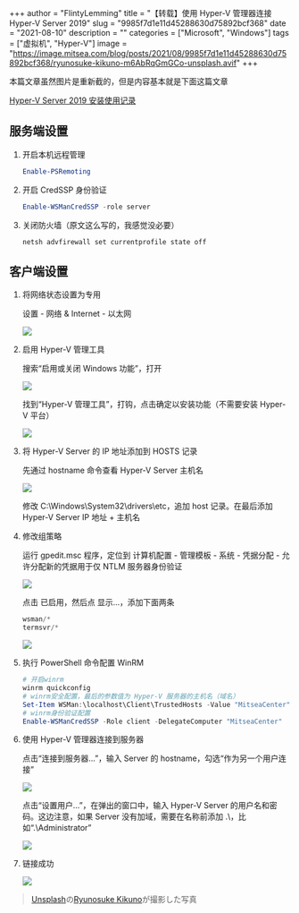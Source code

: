 +++
author = "FlintyLemming"
title = "【转载】使用 Hyper-V 管理器连接 Hyper-V Server 2019"
slug = "9985f7d1e11d45288630d75892bcf368"
date = "2021-08-10"
description = ""
categories = ["Microsoft", "Windows"]
tags = ["虚拟机", "Hyper-V"]
image = "https://image.mitsea.com/blog/posts/2021/08/9985f7d1e11d45288630d75892bcf368/ryunosuke-kikuno-m6AbRqGmGCo-unsplash.avif"
+++

本篇文章虽然图片是重新截的，但是内容基本就是下面这篇文章

[Hyper-V Server 2019 安装使用记录](https://www.cnblogs.com/oloroso/p/12294966.html)

## 服务端设置

1. 开启本机远程管理
    
    ```powershell
    Enable-PSRemoting
    ```
    
2. 开启 CredSSP 身份验证
    
    ```powershell
    Enable-WSManCredSSP -role server
    ```
    
3. 关闭防火墙（原文这么写的，我感觉没必要）
    
    ```
    netsh advfirewall set currentprofile state off
    ```
    

## 客户端设置

1. 将网络状态设置为专用
    
    设置 - 网络 & Internet - 以太网
    
    ![](https://image.mitsea.com/blog/posts/2021/08/9985f7d1e11d45288630d75892bcf368/Untitled.avif)
    
2. 启用 Hyper-V 管理工具
    
    搜索“启用或关闭 Windows 功能”，打开
    
    ![](https://image.mitsea.com/blog/posts/2021/08/9985f7d1e11d45288630d75892bcf368/Untitled%201.avif)
    
    找到“Hyper-V 管理工具”，打钩，点击确定以安装功能（不需要安装 Hyper-V 平台）
    
    ![](https://image.mitsea.com/blog/posts/2021/08/9985f7d1e11d45288630d75892bcf368/Untitled%202.avif)
    
3. 将 Hyper-V Server 的 IP 地址添加到 HOSTS 记录
    
    先通过 hostname 命令查看 Hyper-V Server 主机名
    
    ![](https://image.mitsea.com/blog/posts/2021/08/9985f7d1e11d45288630d75892bcf368/Untitled%203.avif)
    
    修改 C:\Windows\System32\drivers\etc，追加 host 记录。在最后添加 Hyper-V Server IP 地址 + 主机名
    
4. 修改组策略
    
    运行 gpedit.msc 程序，定位到 计算机配置 - 管理模板 - 系统 - 凭据分配 - 允许分配新的凭据用于仅 NTLM 服务器身份验证
    
    ![](https://image.mitsea.com/blog/posts/2021/08/9985f7d1e11d45288630d75892bcf368/Untitled%204.avif)
    
    点击 已启用，然后点 显示...，添加下面两条
    
    ```powershell
    wsman/*
    termsvr/*
    ```
    
    ![](https://image.mitsea.com/blog/posts/2021/08/9985f7d1e11d45288630d75892bcf368/Untitled%205.avif)
    
5. 执行 PowerShell 命令配置 WinRM
    
    ```powershell
    # 开启winrm
    winrm quickconfig
    # winrm安全配置，最后的参数值为 Hyper-V 服务器的主机名（域名）
    Set-Item WSMan:\localhost\Client\TrustedHosts -Value "MitseaCenter"
    # winrm身份验证配置
    Enable-WSManCredSSP -Role client -DelegateComputer "MitseaCenter"
    ```
    
6. 使用 Hyper-V 管理器连接到服务器
    
    点击“连接到服务器...”，输入 Server 的 hostname，勾选“作为另一个用户连接”
    
    ![](https://image.mitsea.com/blog/posts/2021/08/9985f7d1e11d45288630d75892bcf368/Untitled%206.avif)
    
    点击“设置用户...”，在弹出的窗口中，输入 Hyper-V Server 的用户名和密码。这边注意，如果 Server 没有加域，需要在名称前添加 .\，比如“.\Administrator”
    
    ![](https://image.mitsea.com/blog/posts/2021/08/9985f7d1e11d45288630d75892bcf368/Untitled%207.avif)
    
7. 链接成功
    
    ![](https://image.mitsea.com/blog/posts/2021/08/9985f7d1e11d45288630d75892bcf368/Untitled%208.avif)

> [Unsplash](https://unsplash.com/ja/%E5%86%99%E7%9C%9F/%E7%99%BD%E3%81%84%E5%A3%81%E3%81%AB%E9%BB%92%E3%81%84%E5%9B%9B%E8%A7%92-m6AbRqGmGCo?utm_content=creditCopyText&utm_medium=referral&utm_source=unsplash)の[Ryunosuke Kikuno](https://unsplash.com/ja/@ryunosuke_kikuno?utm_content=creditCopyText&utm_medium=referral&utm_source=unsplash)が撮影した写真
  